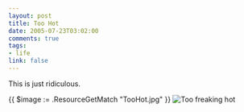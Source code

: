 ```yaml
--- 
layout: post
title: Too Hot
date: 2005-07-23T03:02:00
comments: true
tags:
- life
link: false
---
```

This is just ridiculous.

{{ $image := .ResourceGetMatch "TooHot.jpg" }}
<img src="{{ $image.RelPermalink }}" title="Too freaking hot" >
